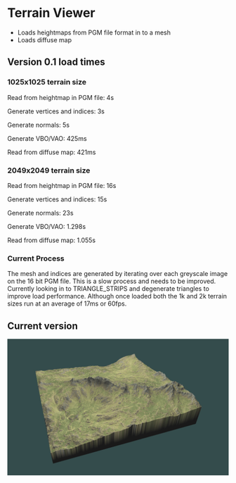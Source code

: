 # Terrain Viewer

- Loads heightmaps from PGM file format in to a mesh
- Loads diffuse map

## Version 0.1 load times

### 1025x1025 terrain size
Read from heightmap in PGM file: 4s

Generate vertices and indices: 3s

Generate normals: 5s

Generate VBO/VAO: 425ms

Read from diffuse map: 421ms

### 2049x2049 terrain size
Read from heightmap in PGM file: 16s

Generate vertices and indices: 15s

Generate normals: 23s

Generate VBO/VAO: 1.298s

Read from diffuse map: 1.055s

### Current Process
The mesh and indices are generated by iterating over each greyscale image on the 16 bit PGM file. This is a slow process and needs to be improved. Currently looking in to TRIANGLE_STRIPS and degenerate triangles to improve load performance. Although once loaded both the 1k and 2k terrain sizes run at an average of 17ms or 60fps.

## Current version
![](current.jpg)
